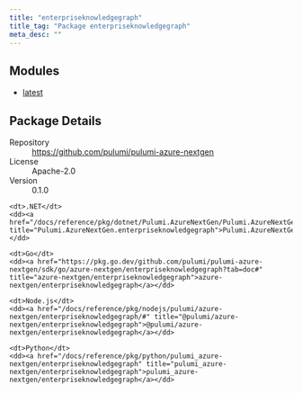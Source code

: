 ```yaml
---
title: "enterpriseknowledgegraph"
title_tag: "Package enterpriseknowledgegraph"
meta_desc: ""
---
```


<!-- WARNING: this file was generated by Pulumi Docs Generator. -->
<!-- Do not edit by hand unless you're certain you know what you are doing! -->



<h2 id="modules">Modules</h2>
<ul class="api">
    <li><a href="latest/" title="latest"><span class="symbol module"></span>latest</a></li>
</ul>

<h2 id="package-details">Package Details</h2>
<dl class="package-details">
	<dt>Repository</dt>
	<dd><a href="https://github.com/pulumi/pulumi-azure-nextgen">https://github.com/pulumi/pulumi-azure-nextgen</a></dd>
	<dt>License</dt>
	<dd>Apache-2.0</dd>
	<dt>Version</dt>
	<dd>0.1.0</dd>
</dl>



<dl class="tabular">

    <dt>.NET</dt>
    <dd><a href="/docs/reference/pkg/dotnet/Pulumi.AzureNextGen/Pulumi.AzureNextGen.enterpriseknowledgegraph.html" title="Pulumi.AzureNextGen.enterpriseknowledgegraph">Pulumi.AzureNextGen.enterpriseknowledgegraph</a></dd>

    <dt>Go</dt>
    <dd><a href="https://pkg.go.dev/github.com/pulumi/pulumi-azure-nextgen/sdk/go/azure-nextgen/enterpriseknowledgegraph?tab=doc#" title="azure-nextgen/enterpriseknowledgegraph">azure-nextgen/enterpriseknowledgegraph</a></dd>

    <dt>Node.js</dt>
    <dd><a href="/docs/reference/pkg/nodejs/pulumi/azure-nextgen/enterpriseknowledgegraph/#" title="@pulumi/azure-nextgen/enterpriseknowledgegraph">@pulumi/azure-nextgen/enterpriseknowledgegraph</a></dd>

    <dt>Python</dt>
    <dd><a href="/docs/reference/pkg/python/pulumi_azure-nextgen/enterpriseknowledgegraph" title="pulumi_azure-nextgen/enterpriseknowledgegraph">pulumi_azure-nextgen/enterpriseknowledgegraph</a></dd>

</dl>

